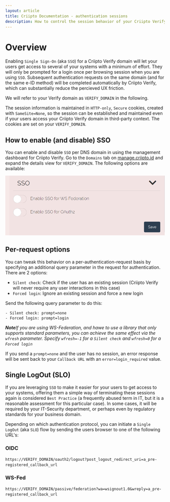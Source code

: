 ```yaml
---
layout: article
title: Criipto Documentation - authentication sessions
description: How to control the session behavior of your Criipto Verify domain
---
```


# Overview
Enabling `Single Sign-On` (aka `SSO`) for a Criipto Verify domain will let your users get access to several of your systems with a minimum of effort. They will only be prompted for a login once per browsing session when you are using `SSO`. Subsequent authentication requests on the same domain (and for the same e-ID method) will be completed automatically by Criipto Verify, which can substantially reduce the percieved UX friction.

We will refer to your Verify domain as `VERIFY_DOMAIN` in the following.

The session information is maintained in `HTTP-only`, `Secure` cookies, created with `SameSite=None`, so the session can be established and maintained even if your users access your Criipto Verify domain in third-party context. The cookies are set on your `VERIFY_DOMAIN`.

## How to enable (and disable) SSO
You can enable and disable `SSO` per DNS domain in using the management dashboard for Criipto Verify. Go to the `Domains` tab on [manage.criipto.id](https://manage.criipto.id) and expand the details view for `VERIFY_DOMAIN`. The following options are available:

![Single Sign-On Settings](/images/sso-settings-for-domain.png)

## Per-request options
You can tweak this behavior on a per-authentication-request basis by specifying an additional query parameter in the request for authentication. There are 2 options: 
- `Silent check`: Check if the user has an existing session (Criipto Verify will never require any user interactions in this case)
- `Forced login`: Ignore an existing session and force a new login

Send the following query parameter to do this:
```text
- Silent check: prompt=none
- Forced login: prompt=login
```

***Note***_If you are using WS-Federation, and hawe to use a library that only supports standard parameters, you can achieve the same effect via the `wfresh` parameter. Specify `wfresh=-1` for a `Silent check` and `wfresh=0` for a `Forced login`_

If you send a `prompt=none` and the user has no session, an error response will be sent back to your `Callback URL` with an `error=login_required` value.

## Single LogOut (SLO)
If you are leveraging `SSO` to make it easier for your users to get access to your systems, offering them a simple way of terminating these sessions again is considered `Best Practice` (a frequently abused term in IT, but it is a reasonable assessment for this particular case). In some cases, it will be required by your IT-Security department, or perhaps even by regulatory standards for your business domain.

Depending on which authentication protocol, you can initiate a `Single LogOut` (aka `SLO`) flow by sending the users browser to one of the following URL's:

### OIDC
 `https://VERIFY_DOMAIN/oauth2/logout?post_logout_redirect_uri=a_pre-registered_callback_url`
### WS-Fed
 `https://VERIFY_DOMAIN/passive/federation?wa=wsignout1.0&wreply=a_pre-registered_callback_url`

